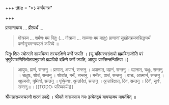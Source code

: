 +++
title = "०३ कर्णमन्त्रः"

+++

प्राणानायम्य ... प्रीत्यर्थं ... 

> गोत्रस्य ... शर्मणः मम पितुः (... गोत्राया ... नाम्न्याः मम मातुः) प्राणानां सुखोत्क्रमणसिद्ध्यर्थं कर्णसूत्रमन्त्रपठनं करिष्ये ॥ 

पितुः शिरः स्वोत्संगे शाययित्वा तस्यदक्षिणे कर्णे जपति । (सू यदिमरणसंशयो ब्रह्मविदाप्नोति परं भृगुर्वैवारुणिरित्येतावनुवाकौ ब्रह्मविदो दक्षिणे कर्णे जपति, आयुषः प्राणँसन्तन्वितिवा ।)

> आयुषः, प्राणं, सन्तनु । प्राणात्, अपानं, सन्तनु । अपानात्, व्या॒नं, सन्तनु । व्या॒नात्, चक्षुः, सन्तनु । चक्षुषः, श्रोत्रं, सन्तनु । श्रोत्रा॑त्, मनॅः, सन्तनु । मनॅसः, वाचं, सन्तनु । वाचः, आत्मानं॑, सन्तनु । आ॒त्मनॊः, पृथिवीं, सन्तनु । पृथि॒व्याः, अ॒न्तरि॑क्षं, सन्तनु । अ॒न्तरि॑क्षात्, दिवं, सन्तनु । दिवॅः, सुवॅः, सन्तनु॥ ।
[[TODO: परिष्कार्यम्]]

श्रीमन्नारायणचरणौ शरणं प्रपद्ये । श्रीमते नारायणाय नमः इत्येतद्वयं यावच्छक्य मावर्तयेत् ॥